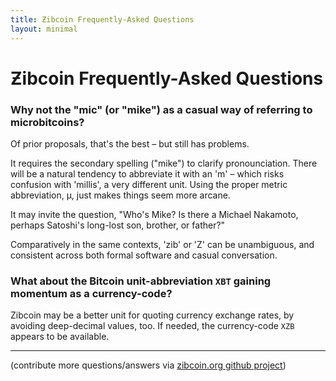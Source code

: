 ```yaml
---
title: Ƶibcoin Frequently-Asked Questions
layout: minimal
---
```


# Ƶibcoin Frequently-Asked Questions

### Why not the "mic" (or "mike") as a casual way of referring to microbitcoins?

Of prior proposals, that's the best – but still has problems. 

It requires the secondary spelling ("mike") to clarify pronounciation. There will be a natural tendency to abbreviate it with an 'm' – which risks confusion with 'millis', a very different unit. Using the proper metric abbreviation, µ, just makes things seem more arcane.

It may invite the question, "Who's Mike? Is there a Michael Nakamoto, perhaps Satoshi's long-lost son, brother, or father?"

Comparatively in the same contexts, 'zib' or 'Z' can be unambiguous, and consistent across both formal software and casual conversation.

### What about the Bitcoin unit-abbreviation `XBT` gaining momentum as a currency-code?

Zibcoin may be a better unit for quoting currency exchange rates, by avoiding deep-decimal values, too.  If needed, the currency-code `XZB` appears to be available. 

----

(contribute more questions/answers via [zibcoin.org github project](https://github.com/gojomo/zibcoin))

